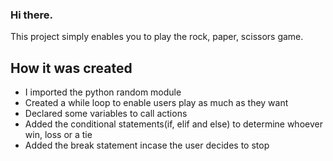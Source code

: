 ### Hi there.
This project simply enables you to play the rock, paper, scissors game.
## How it was created
- I imported the python random module
- Created a while loop to enable users play as much as they want
- Declared some variables to call actions
- Added the conditional statements(if, elif and else) to determine whoever win, loss or a tie
- Added the break statement incase the user decides to stop